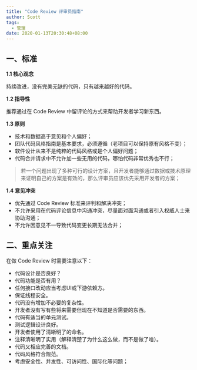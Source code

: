 ```yaml
---
title: "Code Review 评审员指南"
author: Scott
tags:
  - 管理
date: 2020-01-13T20:30:48+08:00
---
```


## 一、标准

**1.1 核心观念**

持续改进，没有完美无缺的代码，只有越来越好的代码。

**1.2 指导性**

推荐通过在 Code Review 中留评论的方式来帮助开发者学习新东西。

**1.3 原则**

* 技术和数据高于意见和个人偏好；
* 团队代码风格指南是基本要求，必须遵循（老项目可以保持原有风格不变）；
* 软件设计从来不是纯粹的代码风格或是个人偏好问题；
* 代码合并请求中不允许加一些无用的代码，哪怕代码非常优秀也不行；

> 若一个问题出现了多种可行的设计方案，且开发者能够通过数据或技术原理来证明自己的方案是有效的，那么评审员应该优先采用开发者的方案；

**1.4 意见冲突**

* 优先通过 Code Review 标准来评判和解决冲突；
* 不允许采用在代码评论信息中沟通冲突，尽量面对面沟通或者引入权威人士来协助沟通；
* 不允许因意见不一导致代码变更长期无法合并；

## 二、重点关注

在做 Code Review 时需要注意以下：

* 代码设计是否良好？
* 代码功能是否有用？
* 任何接口改动应当考虑UI或下游依赖方。
* 保证线程安全。
* 代码没有增加不必要的复杂性。
* 开发者没有写有些将来需要但现在不知道是否需要的东西。
* 代码有适当的单元测试。
* 测试逻辑设计良好。
* 开发者使用了清晰明了的命名。
* 注释清晰明了实用（解释清楚了为什么这么做，而不是做了啥）。
* 代码又相应完善的文档。
* 代码风格符合规范。
* 考虑安全性、并发性、可访问性、国际化等问题；


